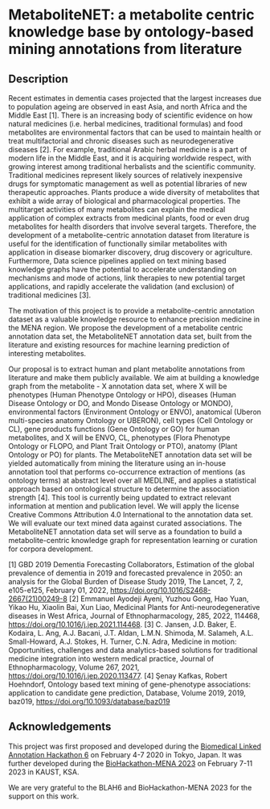# MetaboliteNET: a metabolite centric knowledge base by ontology-based mining annotations from literature

## Description
Recent estimates in dementia cases projected that the largest increases due to population ageing are observed in east Asia, and north Africa and the Middle East [1]. There is an increasing body of scientific evidence on how natural medicines (i.e. herbal medicines, traditional formulas) and food metabolites are environmental factors that can be used to maintain health or treat multifactorial and chronic diseases such as neurodegenerative diseases [2]. For example, traditional Arabic herbal medicine is a part of modern life in the Middle East, and it is acquiring worldwide respect, with growing interest among traditional herbalists and the scientific community. Traditional medicines represent likely sources of relatively inexpensive drugs for symptomatic management as well as potential libraries of new therapeutic approaches. Plants produce a wide diversity of metabolites that exhibit a wide array of biological and pharmacological properties. The multitarget activities of many metabolites can explain the medical application of complex extracts from medicinal plants, food or even drug metabolites for health disorders that involve several targets. Therefore, the development of a metabolite-centric annotation dataset from literature is useful for the identification of functionally similar metabolites with application in disease biomarker discovery, drug discovery or agriculture. Furthermore, Data science pipelines applied on text mining based knowledge graphs have the potential to accelerate understanding on mechanisms and mode of actions, link therapies to new potential target applications, and rapidly accelerate the validation (and exclusion) of traditional medicines [3].

The motivation of this project is to provide a metabolite-centric annotation dataset as a valuable knowledge resource to enhance precision medicine in the MENA region. We propose the development of a metabolite centric annotation data set, the MetaboliteNET annotation data set, built from the literature and existing resources for machine learning prediction of interesting metabolites.

Our proposal is to extract human and plant metabolite annotations from literature and make them publicly available. We aim at building a knowledge graph from the metabolite - X annotation data set, where X will be phenotypes (Human Phenotype Ontology or HPO), diseases (Human Disease Ontology or DO, and Mondo Disease Ontology or MONDO), environmental factors (Environment Ontology or ENVO), anatomical (Uberon multi-species anatomy Ontology or UBERON), cell types (Cell Ontology or CL), gene products functions (Gene Ontology or GO) for human metabolites, and X will be ENVO, CL, phenotypes (Flora Phenotype Ontology or FLOPO, and Plant Trait Ontology or PTO), anatomy (Plant Ontology or PO) for plants. The MetaboliteNET annotation data set will be yielded automatically from mining the literature using an in-house annotation tool that performs co-occurrence extraction of mentions (as ontology terms) at abstract level over all MEDLINE, and applies a statistical approach based on ontological structure to determine the association strength [4]. This tool is currently being updated to extract relevant information at mention and publication level. We will apply the license Creative Commons Attribution 4.0 International to the annotation data set. We will evaluate our text mined data against curated associations. The MetaboliteNET annotation data set will serve as a foundation to build a metabolite-centric knowledge graph for representation learning or curation for corpora development.


[1] GBD 2019 Dementia Forecasting Collaborators, Estimation of the global prevalence of dementia in 2019 and forecasted prevalence in 2050: an analysis for the Global Burden of Disease Study 2019, The Lancet,  7, 2, e105-e125, February 01, 2022, https://doi.org/10.1016/S2468-2667(21)00249-8
[2] Emmanuel Ayodeji Ayeni, Yuzhou Gong, Hao Yuan, Yikao Hu, Xiaolin Bai, Xun Liao,
Medicinal Plants for Anti-neurodegenerative diseases in West Africa, Journal of Ethnopharmacology, 285, 2022, 114468, https://doi.org/10.1016/j.jep.2021.114468.
[3] C. Jansen, J.D. Baker, E. Kodaira, L. Ang, A.J. Bacani, J.T. Aldan, L.M.N. Shimoda, M. Salameh, A.L. Small-Howard, A.J. Stokes, H. Turner, C.N. Adra, Medicine in motion: Opportunities, challenges and data analytics-based solutions for traditional medicine integration into western medical practice, Journal of Ethnopharmacology, Volume 267, 2021, https://doi.org/10.1016/j.jep.2020.113477.
[4] Şenay Kafkas, Robert Hoehndorf, Ontology based text mining of gene-phenotype associations: application to candidate gene prediction, Database, Volume 2019, 2019, baz019, https://doi.org/10.1093/database/baz019


## Acknowledgements
This project was first proposed and developed during the [Biomedical Linked Annotation Hackathon 6](http://blah6.linkedannotation.org/) on February 4-7 2020 in Tokyo, Japan. It was further developed during the [BioHackathon-MENA 2023](https://cemse.kaust.edu.sa/cbrc/events/event/bio-hackathon-mena-2023) on February 7-11 2023 in KAUST, KSA.

We are very grateful to the BLAH6 and BioHackathon-MENA 2023 for the support on this work.
